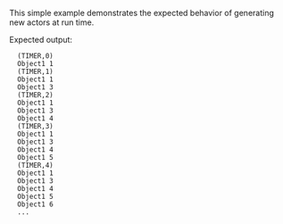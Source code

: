 This simple example demonstrates the expected behavior of generating new actors at run time.  

Expected output: 
```
  (TIMER,0)
  Object1 1
  (TIMER,1)
  Object1 1
  Object1 3
  (TIMER,2)
  Object1 1
  Object1 3
  Object1 4
  (TIMER,3)
  Object1 1
  Object1 3
  Object1 4
  Object1 5
  (TIMER,4)
  Object1 1
  Object1 3
  Object1 4
  Object1 5
  Object1 6
  ...
```

